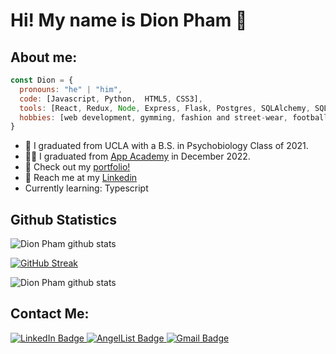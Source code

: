 # Hi! My name is Dion Pham 👋

## About me: 
```javascript
const Dion = {
  pronouns: "he" | "him",
  code: [Javascript, Python,  HTML5, CSS3],
  tools: [React, Redux, Node, Express, Flask, Postgres, SQLAlchemy, SQLite3, Heroku, Render],
  hobbies: [web development, gymming, fashion and street-wear, football]
}
```

* 🧸 I graduated from UCLA with a B.S. in Psychobiology Class of 2021. 
* 🧑‍💻 I graduated from [App Academy](https://www.appacademy.io/) in December 2022. 
* 🌟 Check out my [portfolio!](https://dion-pham.github.io/)
* 📲 Reach me at my [Linkedin](https://www.linkedin.com/in/dinhan-dion-pham-9b4ab0152/)
* Currently learning: Typescript

## Github Statistics
<div align="left">
<aref="https://github.com/dion-pham"><img src="https://github-readme-stats-sigma-five.vercel.app/api?username=dion-pham&show_icons=true&include_all_commits=true&theme=tokyonight&hide_border=true&count_private=true" alt="Dion Pham github stats" /></a>
  
[![GitHub Streak](http://github-readme-streak-stats.herokuapp.com?user=dion-pham&theme=tokyonight_duo&date_format=M%20j%5B%2C%20Y%5D)](https://git.io/streak-stats)
  
<a ref="https://github.com/dion-pham"><img src="https://github-readme-stats-sigma-five.vercel.app/api/top-langs/?username=dion-pham&layout=compact&theme=tokyonight" alt="Dion Pham github stats" /></a>
</div>

## Contact Me: 
<div id="badges">
  <a href="https://www.linkedin.com/in/dinhan-dion-pham-9b4ab0152/">
    <img src="https://img.shields.io/badge/LinkedIn-blue?style=for-the-badge&logo=linkedin&logoColor=white" alt="LinkedIn Badge"/>
  </a>
  <a href="https://angel.co/u/dion-pham">
    <img src="https://img.shields.io/badge/AngelList-%23D4D4D4.svg?style=for-the-badge&logo=AngelList&logoColor=black" alt="AngelList Badge"/>
  </a>
    <a href="mailto:dinhanpham310@gmail.com">
    <img src="https://img.shields.io/badge/Gmail-D14836?style=for-the-badge&logo=gmail&logoColor=white" alt="Gmail Badge"/>
  </a>
</div>


<!--
**dion-pham/dion-pham** is a ✨ _special_ ✨ repository because its `README.md` (this file) appears on your GitHub profile.

Here are some ideas to get you started:

- 🔭 I’m currently working on ...
- 🌱 I’m currently learning ...
- 👯 I’m looking to collaborate on ...
- 🤔 I’m looking for help with ...
- 💬 Ask me about ...
- 📫 How to reach me: ...
- 😄 Pronouns: ...
- ⚡ Fun fact: ...
-->

